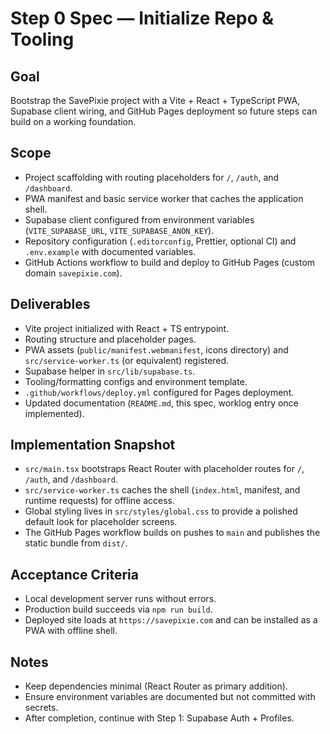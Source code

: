 # Step 0 Spec — Initialize Repo & Tooling

## Goal
Bootstrap the SavePixie project with a Vite + React + TypeScript PWA, Supabase client wiring, and GitHub Pages deployment so future steps can build on a working foundation.

## Scope
- Project scaffolding with routing placeholders for `/`, `/auth`, and `/dashboard`.
- PWA manifest and basic service worker that caches the application shell.
- Supabase client configured from environment variables (`VITE_SUPABASE_URL`, `VITE_SUPABASE_ANON_KEY`).
- Repository configuration (`.editorconfig`, Prettier, optional CI) and `.env.example` with documented variables.
- GitHub Actions workflow to build and deploy to GitHub Pages (custom domain `savepixie.com`).

## Deliverables
- Vite project initialized with React + TS entrypoint.
- Routing structure and placeholder pages.
- PWA assets (`public/manifest.webmanifest`, icons directory) and `src/service-worker.ts` (or equivalent) registered.
- Supabase helper in `src/lib/supabase.ts`.
- Tooling/formatting configs and environment template.
- `.github/workflows/deploy.yml` configured for Pages deployment.
- Updated documentation (`README.md`, this spec, worklog entry once implemented).

## Implementation Snapshot
- `src/main.tsx` bootstraps React Router with placeholder routes for `/`, `/auth`, and `/dashboard`.
- `src/service-worker.ts` caches the shell (`index.html`, manifest, and runtime requests) for offline access.
- Global styling lives in `src/styles/global.css` to provide a polished default look for placeholder screens.
- The GitHub Pages workflow builds on pushes to `main` and publishes the static bundle from `dist/`.

## Acceptance Criteria
- Local development server runs without errors.
- Production build succeeds via `npm run build`.
- Deployed site loads at `https://savepixie.com` and can be installed as a PWA with offline shell.

## Notes
- Keep dependencies minimal (React Router as primary addition).
- Ensure environment variables are documented but not committed with secrets.
- After completion, continue with Step 1: Supabase Auth + Profiles.
